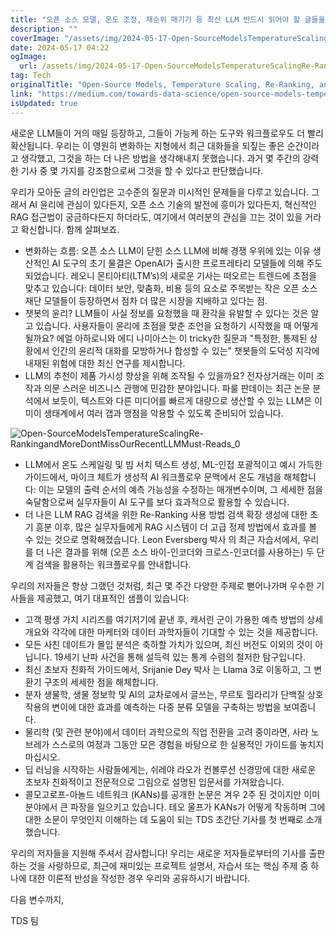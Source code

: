 ```yaml
---
title: "오픈 소스 모델, 온도 조정, 재순위 매기기 등 최신 LLM 반드시 읽어야 할 글들을 놓치지 마세요"
description: ""
coverImage: "/assets/img/2024-05-17-Open-SourceModelsTemperatureScalingRe-RankingandMoreDontMissOurRecentLLMMust-Reads_0.png"
date: 2024-05-17 04:22
ogImage:
  url: /assets/img/2024-05-17-Open-SourceModelsTemperatureScalingRe-RankingandMoreDontMissOurRecentLLMMust-Reads_0.png
tag: Tech
originalTitle: "Open-Source Models, Temperature Scaling, Re-Ranking, and More: Don’t Miss Our Recent LLM Must-Reads"
link: "https://medium.com/towards-data-science/open-source-models-temperature-scaling-re-ranking-and-more-dont-miss-our-latest-llm-must-reads-ed8e43190333"
isUpdated: true
---
```


새로운 LLM들이 거의 매일 등장하고, 그들이 가능케 하는 도구와 워크플로우도 더 빨리 확산됩니다. 우리는 이 영원히 변화하는 지형에서 최근 대화들을 되짚는 좋은 순간이라고 생각했고, 그것을 하는 더 나은 방법을 생각해내지 못했습니다. 과거 몇 주간의 강력한 기사 중 몇 가지를 강조함으로써 그것을 할 수 있다고 판단했습니다.

우리가 모아둔 글의 라인업은 고수준의 질문과 미시적인 문제들을 다루고 있습니다. 그래서 AI 윤리에 관심이 있다든지, 오픈 소스 기술의 발전에 흥미가 있다든지, 혁신적인 RAG 접근법이 궁금하다든지 하더라도, 여기에서 여러분의 관심을 끄는 것이 있을 거라고 확신합니다. 함께 살펴보죠.

- 변화하는 흐름: 오픈 소스 LLM이 닫힌 소스 LLM에 비해 경쟁 우위에 있는 이유
  생산적인 AI 도구의 초기 물결은 OpenAI가 출시한 프로프레타리 모델들에 의해 주도되었습니다.
  레오니 몬티아티(LTM’s)의 새로운 기사는 떠오르는 트렌드에 초점을 맞추고 있습니다: 데이터 보안, 맞춤화, 비용 등의 요소로 주목받는 작은 오픈 소스 재단 모델들이 등장하면서 점차 더 많은 시장을 지배하고 있다는 점.
- 챗봇의 윤리?
  LLM들이 사실 정보를 요청했을 때 환각을 유발할 수 있다는 것은 알고 있습니다. 사용자들이 윤리에 초점을 맞춘 조언을 요청하기 시작했을 때 어떻게 될까요?
  에얼 아하로니와 에디 나미아스는 이 tricky한 질문과 "특정한, 통제된 상황에서 인간의 윤리적 대화를 모방하거나 합성할 수 있는" 챗봇들의 도덕성 지각에 내재된 위험에 대한 최신 연구를 제시합니다.
- LLM의 추천이 제품 가시성 향상을 위해 조작될 수 있을까요?
  전자상거래는 이미 조작과 의문 스러운 비즈니스 관행에 민감한 분야입니다.
  파룰 판데이는 최근 논문 분석에서 보듯이, 텍스트와 다른 미디어를 빠르게 대량으로 생산할 수 있는 LLM은 이미이 생태계에서 여러 갭과 맹점을 악용할 수 있도록 준비되어 있습니다.

![Open-SourceModelsTemperatureScalingRe-RankingandMoreDontMissOurRecentLLMMust-Reads_0](/assets/img/2024-05-17-Open-SourceModelsTemperatureScalingRe-RankingandMoreDontMissOurRecentLLMMust-Reads_0.png)

<!-- seedividend - 사각형 -->

<ins class="adsbygoogle"
     style="display:block"
     data-ad-client="ca-pub-4877378276818686"
     data-ad-slot="1898504329"
     data-ad-format="auto"
     data-full-width-responsive="true"></ins>

<script>
     (adsbygoogle = window.adsbygoogle || []).push({});
</script>

- LLM에서 온도 스케일링 및 빔 서치 텍스트 생성, ML-인접
  포괄적이고 예시 가득한 가이드에서,
  마이크 체트가
  생성적 AI 워크플로우 문맥에서 온도 개념을 해체합니다: 이는 모델의 출력 순서의 예측 가능성을 수정하는 매개변수이며, 그 세세한 점을 숙달함으로써 실무자들이 AI 도구를 보다 효과적으로 활용할 수 있습니다.
- 더 나은 LLM RAG 검색을 위한 Re-Ranking 사용 방법
  검색 확장 생성에 대한 초기 흥분 이후, 많은 실무자들에게 RAG 시스템이 더 고급 정제 방법에서 효과를 볼 수 있는 것으로 명확해졌습니다.
  Leon Eversberg 박사
  의 최근 자습서에서, 우리를 더 나은 결과를 위해 (오픈 소스 바이-인코더와 크로스-인코더를 사용하는) 두 단계 검색을 활용하는 워크플로우를 안내합니다.

우리의 저자들은 항상 그랬던 것처럼, 최근 몇 주간 다양한 주제로 뻗어나가며 우수한 기사들을 제공했고, 여기 대표적인 샘플이 있습니다:

- 고객 평생 가치 시리즈를 여기저기에 끝낸 후,
  캐서린 군이
  가용한 예측 방법의 상세 개요와 각각에 대한 마케터와 데이터 과학자들이 기대할 수 있는 것을 제공합니다.
- 모든
  사친 데이트가
  몰입 분석은 축하할 가치가 있으며, 최신 버전도 이외의 것이 아닙니다. 19세기 난파 사건을 통해 설득력 있는 통계 수렴의 철저한 탐구입니다.
- 최신 초보자 친화적 가이드에서,
  Srijanie Dey 박사
  는 Llama 3로 이동하고, 그 변환기 구조의 세세한 점을 해체합니다.
- 분자 생물학, 생물 정보학 및 AI의 교차로에서 글쓰는,
  무르토 힐라리가
  단백질 상호 작용의 변이에 대한 효과를 예측하는 다중 분류 모델을 구축하는 방법을 보여줍니다.
- 물리학 (및 관련 분야)에서 데이터 과학으로의 직업 전환을 고려 중이라면,
  사라 노브레가
  스스로의 여정과 그동안 모은 경험을 바탕으로 한 실용적인 가이드를 놓치지 마십시오.
- 딥 러닝을 시작하는 사람들에게는,
  쉬레야 라오가
  컨볼루션 신경망에 대한 새로운 초보자 친화적이고 전문적으로 그림으로 설명된 입문서를 가져왔습니다.
- 콜모고로프-아놀드 네트워크 (KANs)를 공개한 논문은 겨우 2주 된 것이지만 이미 분야에서 큰 파장을 일으키고 있습니다.
  테오 울프가
  KANs가 어떻게 작동하며 그에 대한 소문이 무엇인지 이해하는 데 도움이 되는 TDS 초간단 기사를 첫 번째로 소개했습니다.

우리의 저자들을 지원해 주셔서 감사합니다! 우리는 새로운 저자들로부터의 기사를 출판하는 것을 사랑하므로, 최근에 재미있는 프로젝트 설명서, 자습서 또는 핵심 주제 중 하나에 대한 이론적 반성을 작성한 경우 우리와 공유하시기 바랍니다.

<!-- seedividend - 사각형 -->

<ins class="adsbygoogle"
     style="display:block"
     data-ad-client="ca-pub-4877378276818686"
     data-ad-slot="1898504329"
     data-ad-format="auto"
     data-full-width-responsive="true"></ins>

<script>
     (adsbygoogle = window.adsbygoogle || []).push({});
</script>

다음 변수까지,

TDS 팀
